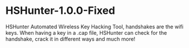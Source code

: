 # HSHunter-1.0.0-Fixed
 HSHunter Automated Wireless Key Hacking Tool, handshakes are the wifi keys. When having a key in a .cap file, HSHunter can check for the handshake, crack it in different ways and much more!

